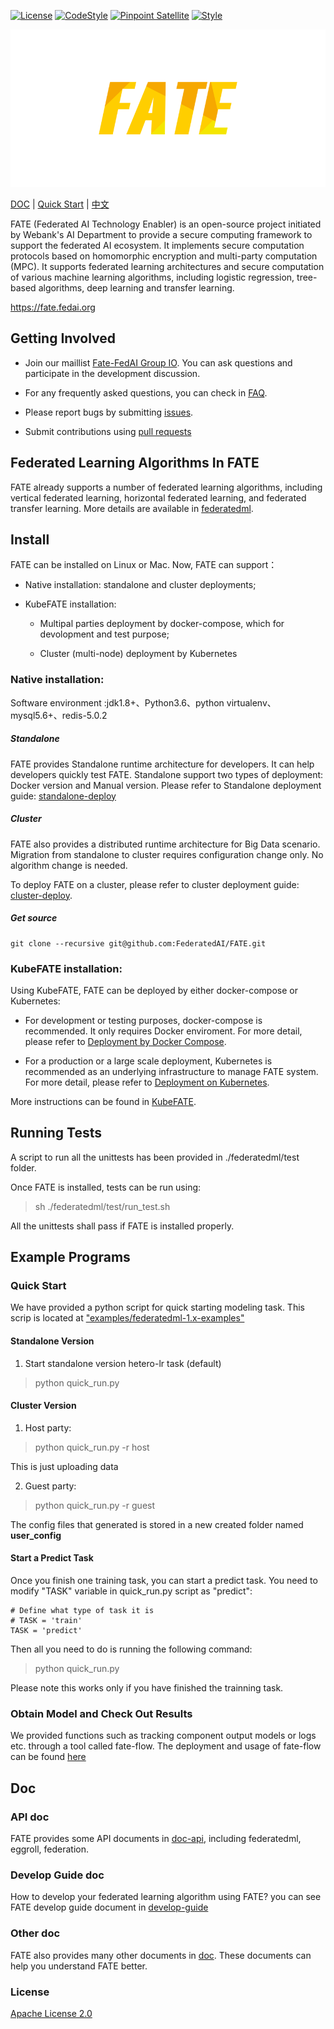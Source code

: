 [![License](https://img.shields.io/badge/License-Apache%202.0-blue.svg)](https://opensource.org/licenses/Apache-2.0) [![CodeStyle](https://img.shields.io/badge/Check%20Style-Google-brightgreen)](https://checkstyle.sourceforge.io/google_style.html) [![Pinpoint Satellite](https://img.shields.io/endpoint?url=https%3A%2F%2Fscan.sbrella.com%2Fadmin%2Fapi%2Fv1%2Fpinpoint%2Fshield%2FFederatedAI%2FFATE)](https://github.com/mmyjona/FATE-Serving/pulls) [![Style](https://img.shields.io/badge/Check%20Style-Black-black)](https://checkstyle.sourceforge.io/google_style.html) 

<div align="center">
  <img src="./doc/images/FATE_logo.png">
</div>

[DOC](./doc) | [Quick Start](./examples/federatedml-1.x-examples) | [中文](./README_CN.md)

FATE (Federated AI Technology Enabler) is an open-source project initiated by Webank's AI Department to provide a secure computing framework to support the federated AI ecosystem. It implements secure computation protocols based on homomorphic encryption and multi-party computation (MPC). It supports federated learning architectures and secure computation of various machine learning algorithms, including logistic regression, tree-based algorithms, deep learning and transfer learning.

<https://fate.fedai.org>

## Getting Involved

*  Join our maillist [Fate-FedAI Group IO](https://groups.io/g/Fate-FedAI). You can ask questions and participate in the development discussion.

*  For any frequently asked questions, you can check in [FAQ](https://github.com/FederatedAI/FATE/wiki).

*  Please report bugs by submitting [issues](https://github.com/FederatedAI/FATE/issues). 

*  Submit contributions using [pull requests](https://github.com/FederatedAI/FATE/pulls)


## Federated Learning Algorithms In FATE
FATE already supports a number of federated learning algorithms, including vertical federated learning, horizontal federated learning, and federated transfer learning. More details are available in [federatedml](./federatedml).


## Install

FATE can be installed on Linux or Mac. Now, FATE can support：

* Native installation: standalone and cluster deployments;

* KubeFATE installation:

	- Multipal parties deployment by docker-compose, which for devolopment and test purpose;

	- Cluster (multi-node) deployment by Kubernetes

### Native installation: 
Software environment :jdk1.8+、Python3.6、python virtualenv、mysql5.6+、redis-5.0.2

##### Standalone
FATE provides Standalone runtime architecture for developers. It can help developers quickly test FATE. Standalone support two types of deployment: Docker version and Manual version. Please refer to Standalone deployment guide: [standalone-deploy](./standalone-deploy/)

##### Cluster
FATE also provides a distributed runtime architecture for Big Data scenario. Migration from standalone to cluster requires configuration change only. No algorithm change is needed. 

To deploy FATE on a cluster, please refer to cluster deployment guide: [cluster-deploy](./cluster-deploy).

##### Get source
```shell
git clone --recursive git@github.com:FederatedAI/FATE.git
```

### KubeFATE installation:
Using KubeFATE, FATE can be deployed by either docker-compose or Kubernetes:

* For development or testing purposes, docker-compose is recommended. It only requires Docker enviroment. For more detail, please refer to [Deployment by Docker Compose](https://github.com/FederatedAI/KubeFATE/tree/master/docker-deploy).

* For a production or a large scale deployment, Kubernetes is recommended as an underlying infrastructure to manage FATE system. For more detail, please refer to [Deployment on Kubernetes](https://github.com/FederatedAI/KubeFATE/blob/master/k8s-deploy).

More instructions can be found in [KubeFATE](https://github.com/FederatedAI/KubeFATE).

## Running Tests

A script to run all the unittests has been provided in ./federatedml/test folder. 

Once FATE is installed, tests can be run using:

> sh ./federatedml/test/run_test.sh

All the unittests shall pass if FATE is installed properly. 

## Example Programs

### Quick Start

We have provided a python script for quick starting modeling task. This scrip is located at ["examples/federatedml-1.x-examples"](./examples/federatedml-1.x-examples)

#### Standalone Version
1. Start standalone version hetero-lr task (default)
> python quick_run.py


#### Cluster Version

1. Host party:
> python quick_run.py -r host

This is just uploading data

2. Guest party:
> python quick_run.py -r guest

The config files that generated is stored in a new created folder named **user_config**

#### Start a Predict Task
Once you finish one training task, you can start a predict task. You need to modify "TASK" variable in quick_run.py script as "predict":
```
# Define what type of task it is
# TASK = 'train'
TASK = 'predict'
```
Then all you need to do is running the following command:
> python quick_run.py

Please note this works only if you have finished the trainning task.

###  Obtain Model and Check Out Results
We provided functions such as tracking component output models or logs etc. through a tool called fate-flow. The deployment and usage of fate-flow can be found [here](./fate_flow/README.md)


## Doc
### API doc
FATE provides some API documents in [doc-api](./doc/api/), including federatedml, eggroll, federation.
### Develop Guide doc
How to develop your federated learning algorithm using FATE? you can see FATE develop guide document in [develop-guide](./doc/develop_guide.md)
### Other doc
FATE also provides many other documents in [doc](./doc/). These documents can help you understand FATE better.
### License
[Apache License 2.0](LICENSE)

